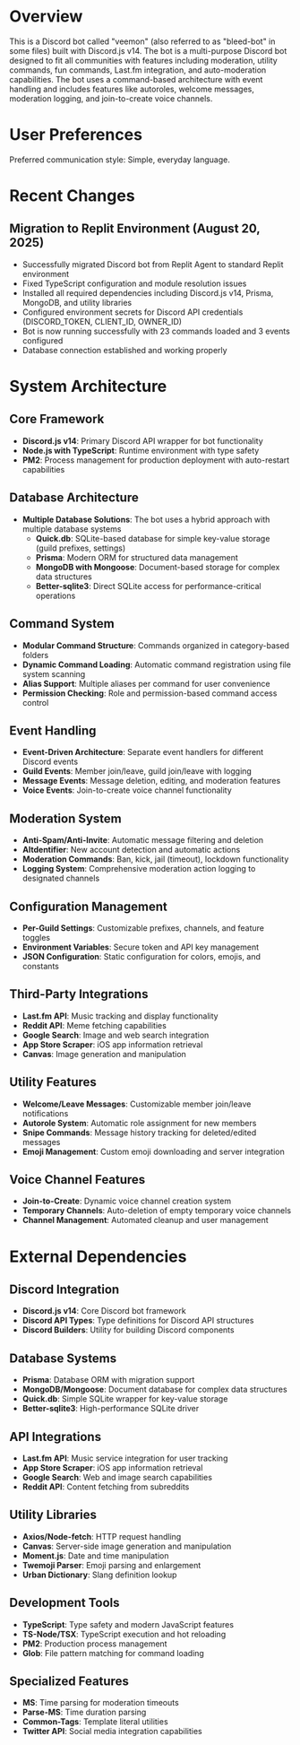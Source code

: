 # Overview

This is a Discord bot called "veemon" (also referred to as "bleed-bot" in some files) built with Discord.js v14. The bot is a multi-purpose Discord bot designed to fit all communities with features including moderation, utility commands, fun commands, Last.fm integration, and auto-moderation capabilities. The bot uses a command-based architecture with event handling and includes features like autoroles, welcome messages, moderation logging, and join-to-create voice channels.

# User Preferences

Preferred communication style: Simple, everyday language.

# Recent Changes

## Migration to Replit Environment (August 20, 2025)
- Successfully migrated Discord bot from Replit Agent to standard Replit environment
- Fixed TypeScript configuration and module resolution issues
- Installed all required dependencies including Discord.js v14, Prisma, MongoDB, and utility libraries
- Configured environment secrets for Discord API credentials (DISCORD_TOKEN, CLIENT_ID, OWNER_ID)
- Bot is now running successfully with 23 commands loaded and 3 events configured
- Database connection established and working properly

# System Architecture

## Core Framework
- **Discord.js v14**: Primary Discord API wrapper for bot functionality
- **Node.js with TypeScript**: Runtime environment with type safety
- **PM2**: Process management for production deployment with auto-restart capabilities

## Database Architecture
- **Multiple Database Solutions**: The bot uses a hybrid approach with multiple database systems
  - **Quick.db**: SQLite-based database for simple key-value storage (guild prefixes, settings)
  - **Prisma**: Modern ORM for structured data management
  - **MongoDB with Mongoose**: Document-based storage for complex data structures
  - **Better-sqlite3**: Direct SQLite access for performance-critical operations

## Command System
- **Modular Command Structure**: Commands organized in category-based folders
- **Dynamic Command Loading**: Automatic command registration using file system scanning
- **Alias Support**: Multiple aliases per command for user convenience
- **Permission Checking**: Role and permission-based command access control

## Event Handling
- **Event-Driven Architecture**: Separate event handlers for different Discord events
- **Guild Events**: Member join/leave, guild join/leave with logging
- **Message Events**: Message deletion, editing, and moderation features
- **Voice Events**: Join-to-create voice channel functionality

## Moderation System
- **Anti-Spam/Anti-Invite**: Automatic message filtering and deletion
- **Altdentifier**: New account detection and automatic actions
- **Moderation Commands**: Ban, kick, jail (timeout), lockdown functionality
- **Logging System**: Comprehensive moderation action logging to designated channels

## Configuration Management
- **Per-Guild Settings**: Customizable prefixes, channels, and feature toggles
- **Environment Variables**: Secure token and API key management
- **JSON Configuration**: Static configuration for colors, emojis, and constants

## Third-Party Integrations
- **Last.fm API**: Music tracking and display functionality
- **Reddit API**: Meme fetching capabilities
- **Google Search**: Image and web search integration
- **App Store Scraper**: iOS app information retrieval
- **Canvas**: Image generation and manipulation

## Utility Features
- **Welcome/Leave Messages**: Customizable member join/leave notifications
- **Autorole System**: Automatic role assignment for new members
- **Snipe Commands**: Message history tracking for deleted/edited messages
- **Emoji Management**: Custom emoji downloading and server integration

## Voice Channel Features
- **Join-to-Create**: Dynamic voice channel creation system
- **Temporary Channels**: Auto-deletion of empty temporary voice channels
- **Channel Management**: Automated cleanup and user management

# External Dependencies

## Discord Integration
- **Discord.js v14**: Core Discord bot framework
- **Discord API Types**: Type definitions for Discord API structures
- **Discord Builders**: Utility for building Discord components

## Database Systems
- **Prisma**: Database ORM with migration support
- **MongoDB/Mongoose**: Document database for complex data structures
- **Quick.db**: Simple SQLite wrapper for key-value storage
- **Better-sqlite3**: High-performance SQLite driver

## API Integrations
- **Last.fm API**: Music service integration for user tracking
- **App Store Scraper**: iOS app information retrieval
- **Google Search**: Web and image search capabilities
- **Reddit API**: Content fetching from subreddits

## Utility Libraries
- **Axios/Node-fetch**: HTTP request handling
- **Canvas**: Server-side image generation and manipulation
- **Moment.js**: Date and time manipulation
- **Twemoji Parser**: Emoji parsing and enlargement
- **Urban Dictionary**: Slang definition lookup

## Development Tools
- **TypeScript**: Type safety and modern JavaScript features
- **TS-Node/TSX**: TypeScript execution and hot reloading
- **PM2**: Production process management
- **Glob**: File pattern matching for command loading

## Specialized Features
- **MS**: Time parsing for moderation timeouts
- **Parse-MS**: Time duration parsing
- **Common-Tags**: Template literal utilities
- **Twitter API**: Social media integration capabilities